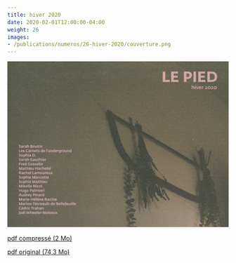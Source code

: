 ```yaml
---
title: hiver 2020
date: 2020-02-01T12:00:00-04:00
weight: 26
images:
- /publications/numeros/26-hiver-2020/couverture.png
---
```


![image couverture Le Pied hiver 2020 - photo Karolann St-Amand](couverture.png)

[pdf compressé (2 Mo)](le-pied-hiver-2020-compress.pdf)

[pdf original (74,3 Mo)](le-pied-hiver-2020.pdf)

